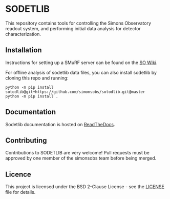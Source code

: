 # SODETLIB

This repository contains tools for controlling the Simons Observatory readout
system, and performing initial data analysis for detector characterization.

## Installation

Instructions for setting up a SMuRF server can be found on the
[SO Wiki].

For offline analysis of sodetlib data files, you can also install sodetlib
by cloning this repo and running:

```
python -m pip install sotodlib@git+https://github.com/simonsobs/sotodlib.git@master
python -m pip install .
```

[SO Wiki]: https://simonsobs.atlassian.net/wiki/spaces/PRO/pages/11041372/Smurf+Software+Setup

## Documentation

Sodetlib documentation is hosted on [ReadTheDocs].

[ReadTheDocs]: https://sodetlib.readthedocs.io/en/latest/

## Contributing

Contributions to SODETLIB are very welcome!
Pull requests must be approved by one member of the simonsobs team before being
merged.

## Licence

This project is licensed under the BSD 2-Clause License - see the [LICENSE]
file for details.

[LICENSE]: LICENSE
